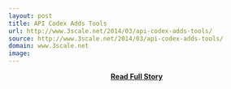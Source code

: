 ```yaml
---
layout: post
title: API Codex Adds Tools
url: http://www.3scale.net/2014/03/api-codex-adds-tools/
source: http://www.3scale.net/2014/03/api-codex-adds-tools/
domain: www.3scale.net
image: 
---
```


<p></p>
<center><p><a href="http://www.3scale.net/2014/03/api-codex-adds-tools/" style='padding:25px; font-sze:18px; font-weight: bold;'>Read Full Story</a></p></center>
